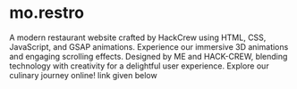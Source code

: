 # mo.restro
A modern restaurant website crafted by HackCrew using HTML, CSS, JavaScript, and GSAP animations. Experience our immersive 3D animations and engaging scrolling effects. Designed by ME and HACK-CREW, blending technology with creativity for a delightful user experience. Explore our culinary journey online! link given below 

